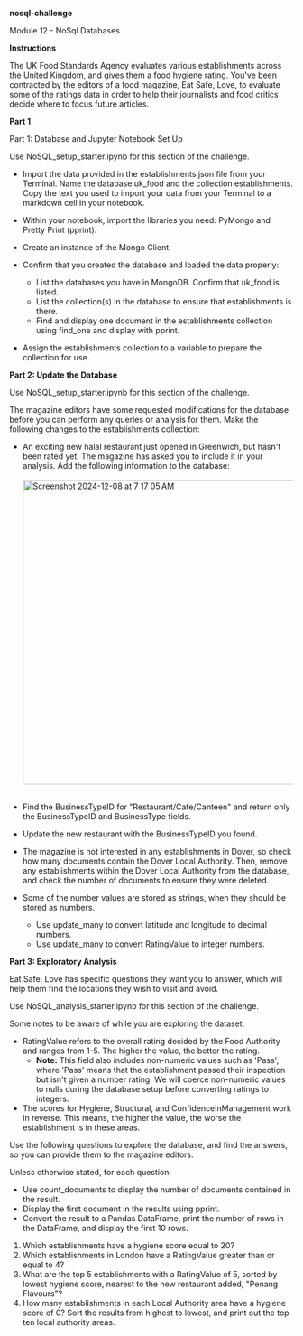**nosql-challenge**

Module 12 - NoSql Databases

**Instructions**

The UK Food Standards Agency evaluates various establishments across the United Kingdom, and gives them a food hygiene rating. You've been contracted by the editors of a food magazine, Eat Safe, Love, to evaluate some of the ratings data in order to help their journalists and food critics decide where to focus future articles.

**Part 1**

Part 1: Database and Jupyter Notebook Set Up

Use NoSQL_setup_starter.ipynb for this section of the challenge.

  - Import the data provided in the establishments.json file from your Terminal. Name the database uk_food and the collection establishments. Copy the text you used to import your data from your Terminal to a markdown cell in your notebook.

  - Within your notebook, import the libraries you need: PyMongo and Pretty Print (pprint).

  - Create an instance of the Mongo Client.

  - Confirm that you created the database and loaded the data properly:

    - List the databases you have in MongoDB. Confirm that uk_food is listed.
    - List the collection(s) in the database to ensure that establishments is there.
    - Find and display one document in the establishments collection using find_one and display with pprint.

  - Assign the establishments collection to a variable to prepare the collection for use.

**Part 2: Update the Database**

Use NoSQL_setup_starter.ipynb for this section of the challenge.

The magazine editors have some requested modifications for the database before you can perform any queries or analysis for them. Make the following changes to the establishments collection:

  - An exciting new halal restaurant just opened in Greenwich, but hasn't been rated yet. The magazine has asked you to include it in your analysis. Add the following information to the database:
    <br><br>
    <img width="539" alt="Screenshot 2024-12-08 at 7 17 05 AM" src="https://github.com/user-attachments/assets/27b60248-0917-437f-ae84-04548e9e4375">
    <br><br>

  - Find the BusinessTypeID for "Restaurant/Cafe/Canteen" and return only the BusinessTypeID and BusinessType fields.

  - Update the new restaurant with the BusinessTypeID you found.

  - The magazine is not interested in any establishments in Dover, so check how many documents contain the Dover Local Authority. Then, remove any establishments within the Dover Local Authority from the database, and check the number of documents to ensure they were deleted.

  - Some of the number values are stored as strings, when they should be stored as numbers.

    - Use update_many to convert latitude and longitude to decimal numbers.
    - Use update_many to convert RatingValue to integer numbers.

**Part 3: Exploratory Analysis**

Eat Safe, Love has specific questions they want you to answer, which will help them find the locations they wish to visit and avoid.

Use NoSQL_analysis_starter.ipynb for this section of the challenge.

Some notes to be aware of while you are exploring the dataset:

  - RatingValue refers to the overall rating decided by the Food Authority and ranges from 1-5. The higher the value, the better the rating.
    - __Note:__ This field also includes non-numeric values such as 'Pass', where 'Pass' means that the establishment passed their inspection but isn't given a number rating. We will coerce non-numeric values to nulls during the database setup before converting ratings to integers.
  - The scores for Hygiene, Structural, and ConfidenceInManagement work in reverse. This means, the higher the value, the worse the establishment is in these areas.

Use the following questions to explore the database, and find the answers, so you can provide them to the magazine editors.

Unless otherwise stated, for each question:
  - Use count_documents to display the number of documents contained in the result.
  - Display the first document in the results using pprint.
  - Convert the result to a Pandas DataFrame, print the number of rows in the DataFrame, and display the first 10 rows.

  1. Which establishments have a hygiene score equal to 20?
  2. Which establishments in London have a RatingValue greater than or equal to 4?
  3. What are the top 5 establishments with a RatingValue of 5, sorted by lowest hygiene score, nearest to the new restaurant added, "Penang Flavours"?
  4. How many establishments in each Local Authority area have a hygiene score of 0? Sort the results from highest to lowest, and print out the top ten local authority areas.


